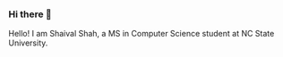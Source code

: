 ### Hi there 👋

<!--
**sshah3420/sshah3420** is a ✨ _special_ ✨ repository because its `README.md` (this file) appears on your GitHub profile.-->

Hello! I am Shaival Shah, a MS in Computer Science student at NC State University.

<!--
- 🔭 I’m currently working on developing my Back-end and Machine Learning skills
- 🌱 I’m currently learning ...
- 👯 I’m looking to collaborate on ...
- 🤔 I’m looking for help with ...
- 💬 Ask me about ...
- 📫 How to reach me: ...
- 😄 Pronouns: ...
- ⚡ Fun fact: ...
-->
